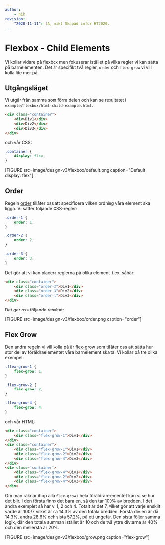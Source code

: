 ```yaml
---
author:
    - nik
revision:
    "2020-11-11": (A, nik) Skapad inför HT2020.
...
```

Flexbox - Child Elements
==================================

Vi kollar vidare på flexbox men fokuserar istället på vilka regler vi kan sätta på barnelementen. Det är specifikt två regler, `order` och `flex-grow` vi vill kolla lite mer på.

## Utgångsläget

Vi utgår från samma som förra delen och kan se resultatet i `example/flexbox/html-child-example.html`.

```html
<div class="container">
    <div>Div1</div>
    <div>Div2</div>
    <div>Div3</div>
</div>
```

och vår CSS:

```css
.container {
    display: flex;
}
```

[FIGURE src=image/design-v3/flexbox/default.png caption="Default display: flex"]

## Order

Regeln [order](https://developer.mozilla.org/en-US/docs/Web/CSS/order) tillåter oss att specificera vilken ordning våra element ska ligga. Vi sätter följande CSS-regler:

```css
.order-1 {
    order: 1;
}

.order-2 {
    order: 2;
}

.order-3 {
    order: 3;
}
```

Det gör att vi kan placera reglerna på olika element, t.ex. såhär:

```html
<div class="container">
    <div class="order-2">Div1</div>
    <div class="order-3">Div2</div>
    <div class="order-1">Div3</div>
</div>
```

Det ger oss följande resultat:

[FIGURE src=image/design-v3/flexbox/order.png caption="order"]

## Flex Grow

Den andra regeln vi vill kolla på är [flex-grow](https://developer.mozilla.org/en-US/docs/Web/CSS/flex-grow) som tillåter oss att sätta hur stor del av föräldraelementet våra barnelement ska ta. Vi kollar på tre olika exempel:

```css
.flex-grow-1 {
    flex-grow: 1;
}

.flex-grow-2 {
    flex-grow: 2;
}

.flex-grow-4 {
    flex-grow: 4;
}
```

och vår HTML:

```html
<div class="container">
    <div class="flex-grow-1">Div1</div>
</div>
<div class="container">
    <div class="flex-grow-1">Div1</div>
    <div class="flex-grow-2">Div2</div>
    <div class="flex-grow-4">Div3</div>
</div>
<div class="container">
    <div class="flex-grow-4">Div1</div>
    <div class="flex-grow-2">Div2</div>
    <div class="flex-grow-4">Div3</div>
</div>
```

Om man räknar ihop alla `flex-grow` i hela föräldrarelementet kan vi se hur det blir. I den första finns det bara en, så den tar 100% av bredden. I det andra exemplet så har vi 1, 2 och 4. Totalt är det 7, vilket gör att varje enskilt värde är 100/7 vilket är ca 14.3% av den totala bredden. Första div:en är då 14.3%, andra 28.6% och sista 57.2%, på ett ungefär. Den sista följer samma logik, där den totala summan istället är 10 och de två yttre div:arna är 40% och den mellersta är 20%.

[FIGURE src=image/design-v3/flexbox/grow.png caption="flex-grow"]
